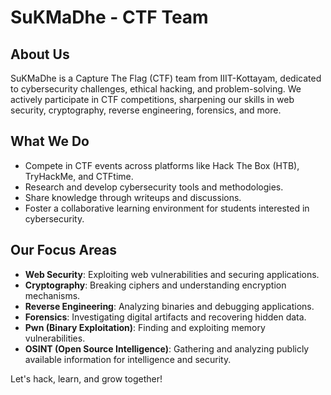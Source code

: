 # SuKMaDhe - CTF Team

## About Us
SuKMaDhe is a Capture The Flag (CTF) team from IIIT-Kottayam, dedicated to cybersecurity challenges, ethical hacking, and problem-solving. We actively participate in CTF competitions, sharpening our skills in web security, cryptography, reverse engineering, forensics, and more.

## What We Do
- Compete in CTF events across platforms like Hack The Box (HTB), TryHackMe, and CTFtime.
- Research and develop cybersecurity tools and methodologies.
- Share knowledge through writeups and discussions.
- Foster a collaborative learning environment for students interested in cybersecurity.

## Our Focus Areas
- **Web Security**: Exploiting web vulnerabilities and securing applications.
- **Cryptography**: Breaking ciphers and understanding encryption mechanisms.
- **Reverse Engineering**: Analyzing binaries and debugging applications.
- **Forensics**: Investigating digital artifacts and recovering hidden data.
- **Pwn (Binary Exploitation)**: Finding and exploiting memory vulnerabilities.
- **OSINT (Open Source Intelligence)**: Gathering and analyzing publicly available information for intelligence and security.

Let's hack, learn, and grow together!

